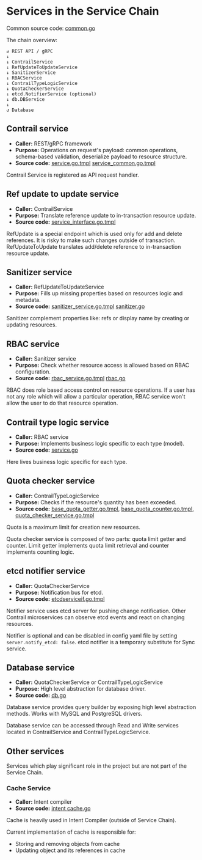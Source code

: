 # Services in the Service Chain

Common source code: [common.go](../pkg/services/common.go)

The chain overview:

    ⇄ REST API / gRPC
    ↓
    ↓ ContrailService
    ↓ RefUpdateToUpdateService
    ↓ SanitizerService
    ↓ RBACService
    ↓ ContrailTypeLogicService
    ↓ QuotaCheckerService
    ↓ etcd.NotifierService (optional)
    ↓ db.DBService
    ↓
    ↺ Database

## Contrail service

- **Caller:** REST/gRPC framework
- **Purpose:** Operations on request's payload: common operations, schema-based validation, deserialize payload to resource structure.
- **Source code:** [service.go.tmpl](../pkg/services/service.go.tmpl) [service_common.go.tmpl](../pkg/services/service_common.go.tmpl)

Contrail Service is registered as API request handler.

## Ref update to update service

- **Caller:** ContrailService
- **Purpose:** Translate reference update to in-transaction resource update.
- **Source code:** [service_interface.go.tmpl](../pkg/services/service_interface.go.tmpl)

RefUpdate is a special endpoint which is used only for add and delete references.
It is risky to make such changes outside of transaction. RefUpdateToUpdate
translates add/delete reference to in-transaction resource update.

## Sanitizer service

- **Caller:** RefUpdateToUpdateService
- **Purpose:** Fills up missing properties based on resources logic and metadata.
- **Source code:** [sanitizer_service.go.tmpl](../pkg/services/sanitizer_service.go.tmpl) [sanitizer.go](../pkg/services/sanitizer.go)

Sanitizer complement properties like: refs or display name by creating or updating resources.

## RBAC service

- **Caller:** Sanitizer service
- **Purpose:** Check whether resource access is allowed based on RBAC configuration.
- **Source code:** [rbac_service.go.tmpl](../pkg/services/rbac_service.go.tmpl) [rbac.go](../pkg/services/rbac.go)

RBAC does role based access control on resource operations. If a user has not any role which will allow a particular
operation, RBAC service won't allow the user to do that resource operation.

## Contrail type logic service

- **Caller:** RBAC service
- **Purpose:** Implements business logic specific to each type (model).
- **Source code:** [service.go](../pkg/types/service.go)

Here lives business logic specific for each type.

## Quota checker service

- **Caller:** ContrailTypeLogicService
- **Purpose:** Checks if the resource's quantity has been exceeded.
- **Source code:** [base_quota_getter.go.tmpl](../pkg/services/base_quota_getter.go.tmpl), [base_quota_counter.go.tmpl](../pkg/services/base_quota_counter.go.tmpl), [quota_checker_service.go.tmpl](../pkg/services/quota_checker_service.go.tmpl)

Quota is a maximum limit for creation new resources.

Quota checker service is composed of two parts: quota limit getter and counter.
Limit getter implements quota limit retrieval and counter implements counting logic.

## etcd notifier service

- **Caller:** QuotaCheckerService
- **Purpose:** Notification bus for etcd.
- **Source code:** [etcdserviceif.go.tmpl](../pkg/db/etcd/etcdserviceif.go.tmpl)

Notifier service uses etcd server for pushing change notification.
Other Contrail microservices can observe etcd events and react on changing resources.

Notifier is optional and can be disabled in config yaml file by setting `server.notify_etcd: false`.
etcd notifier is a temporary substitute for Sync service.

## Database service

- **Caller:** QuotaCheckerService or ContrailTypeLogicService
- **Purpose:** High level abstraction for database driver.
- **Source code:** [db.go](../pkg/db/db.go)

Database service provides query builder by exposing high level abstraction methods.
Works with MySQL and PostgreSQL drivers.

Database service can be accessed through Read and Write services located
in ContrailService and ContrailTypeLogicService.

## Other services

Services which play significant role in the project but are not part of the Service Chain.

### Cache Service

- **Caller:** Intent compiler
- **Source code:** [intent cache.go](../pkg/compilation/intent/cache.go)

Cache is heavily used in Intent Compiler (outside of Service Chain).

Current implementation of cache is responsible for:

- Storing and removing objects from cache
- Updating object and its references in cache
